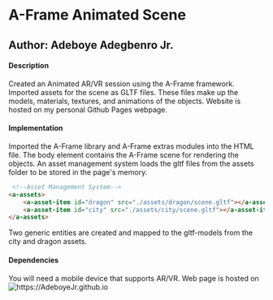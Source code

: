 # A-Frame Animated Scene

## Author: Adeboye Adegbenro Jr.


#### Description

Created an Animated AR/VR session using the A-Frame framework. Imported assets for the scene as GLTF files. These files make up the models, materials, textures, and animations of the objects. Website is hosted on my personal Github Pages webpage.

#### Implementation

Imported the A-Frame library and A-Frame extras modules into the HTML file. The body element contains the A-Frame scene for rendering the objects. An asset management system loads the gltf files from the assets folder to be stored in the page's memory.

```html
 <!--Asset Management System-->
<a-assets>
    <a-asset-item id="dragon" src="./assets/dragon/scene.gltf"></a-asset-item>
    <a-asset-item id="city" src="./assets/city/scene.gltf"></a-asset-item>
</a-assets>

```

Two generic entities are created and mapped to the gltf-models from the city and dragon assets.

#### Dependencies

You will need a mobile device that supports AR/VR. Web page is hosted on ![`https://AdeboyeJr.github.io`](https://AdeboyeJr.github.io)
